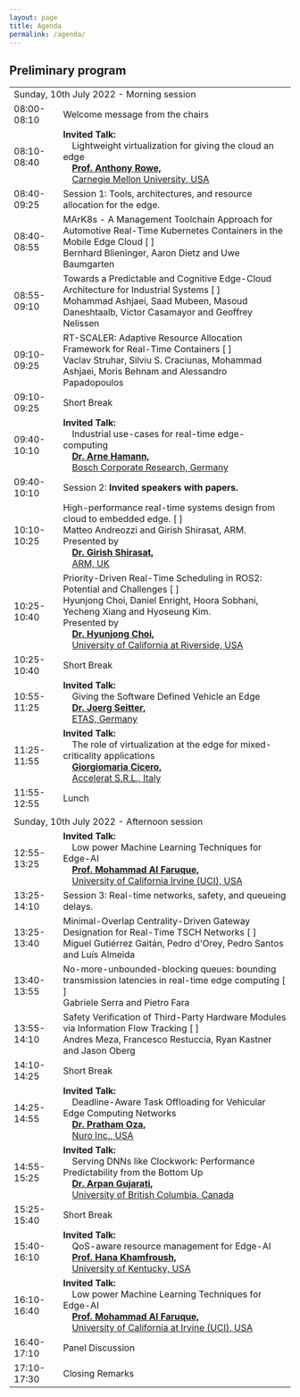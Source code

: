 ```yaml
---
layout: page
title: Agenda
permalink: /agenda/
---
```


## Preliminary program

<table class="program" cellspacing="2" cellpadding="2">
    <tbody>
        <tr>
            <td class="program-tag" colspan="2">Sunday, 10th July 2022 - Morning session</td>
        </tr>
        <tr>
            <td class="program-event">08:00-08:10</td>
            <td class="program-event">Welcome message from the chairs</td>
        </tr>
        <tr>
            <td class="program-special-event">08:10-08:40</td>
            <td class="program-special-event"><b>Invited Talk:</b>
                <br>&emsp;<span >Lightweight virtualization for giving the cloud an edge</span>
                <b><br>&emsp;<a href="/speakers/#rowe-anthony">Prof. Anthony Rowe,</a></b>
                <br>&emsp;<a href="https://www.cmu.edu/">Carnegie Mellon University, USA </a>
            </td>
        </tr>
        <tr>
            <td class="program-topic">08:40-09:25</td>
            <td class="program-topic">Session 1: Tools, architectures, and resource allocation for the edge.</td>
        </tr>
        <tr>
            <td>08:40-08:55</td>
            <td>
                MArK8s - A Management Toolchain Approach for Automotive Real-Time Kubernetes Containers in the Mobile Edge Cloud [ 
                <a href="/contributions/3647"><i class="fa fa-file-text-o "></i></a> 
                ]
                <br>
                <span class="program-speaker">Bernhard Blieninger, Aaron Dietz and Uwe Baumgarten</span>
            </td>
        </tr>
        <tr>
            <td>08:55-09:10</td>
            <td>
                Towards a Predictable and Cognitive Edge-Cloud Architecture for Industrial Systems [ 
                <a href="/contributions/4542"><i class="fa fa-file-text-o "></i></a> 
                ]
                <br>
                <span class="program-speaker">Mohammad Ashjaei, Saad Mubeen, Masoud Daneshtaalb, Victor Casamayor and Geoffrey Nelissen<br>
                </span>
            </td>
        </tr>
        <tr>
            <td>09:10-09:25</td>
            <td>
                RT-SCALER: Adaptive Resource Allocation Framework for Real-Time Containers [ 
                <a href="/contributions/8076"><i class="fa fa-file-text-o "></i></a> 
                ]
                <br>
                <span class="program-speaker">Vaclav Struhar, Silviu S. Craciunas, Mohammad Ashjaei, Moris Behnam and Alessandro Papadopoulos<br>
                </span>
            </td>
        </tr>
        <tr>
            <td class="program-break">09:10-09:25</td>
            <td class="program-break">Short Break</td>
        </tr>
        <tr>
            <td class="program-special-event">09:40-10:10</td>
            <td class="program-special-event"><b>Invited Talk:</b>
                <br>&emsp;<span >Industrial use-cases for real-time edge-computing</span>
                <b><br>&emsp;<a href="/speakers/#hamann-arne">Dr. Arne Hamann,</a></b>
                <br>&emsp;<a href="https://www.bosch.com/research/">Bosch Corporate Research, Germany </a>
            </td>
        </tr>
        <tr>
            <td class="program-topic">09:40-10:10</td>
            <td class="program-topic">Session 2: <b>Invited speakers with papers.</b></td>
        </tr>
        <tr>
            <td>10:10-10:25</td>
            <td>
                High-performance real-time systems design from cloud to embedded edge. [ 
                <a href="/contributions/5763"><i class="fa fa-file-text-o "></i></a> 
                ]
                <br>
                <span class="program-speaker">Matteo Andreozzi and Girish Shirasat, ARM. <br>
                    Presented by <b><br>&emsp;<a href="/speakers/#shirasat-girish">Dr. Girish Shirasat,</a></b>
                <br>&emsp;<a href="https://www.arm.com">ARM, UK </a>
                </span>
            </td>
        </tr>
        <tr>
            <td>10:25-10:40</td>
            <td>
                Priority-Driven Real-Time Scheduling in ROS2: Potential and Challenges [ 
                <a href="/contributions/0625"><i class="fa fa-file-text-o "></i></a> 
                ]
                <br>
                <span class="program-speaker">Hyunjong Choi, Daniel Enright, Hoora Sobhani, Yecheng Xiang and Hyoseung Kim. <br>
                    Presented by <b><br>&emsp;<a href="/speakers/#choi-hyunjong">Dr. Hyunjong Choi,</a></b>
                <br>&emsp;<a href="[https://www.arm.com](https://noaa99.github.io/)">University of California at Riverside, USA </a>
                </span>
            </td>
        </tr>
        <tr>
            <td class="program-break">10:25-10:40</td>
            <td class="program-break">Short Break</td>
        </tr>
        <tr>
            <td class="program-special-event">10:55-11:25</td>
            <td class="program-special-event"><b>Invited Talk:</b>
                <br>&emsp;<span >Giving the Software Defined Vehicle an Edge</span>
                <b><br>&emsp;<a href="/speakers/#seitter-joerg">Dr. Joerg Seitter,</a></b>
                <br>&emsp;<a href="https://www.redhat.com/">ETAS, Germany </a>
            </td>
        </tr>
        <tr>
            <td class="program-special-event">11:25-11:55</td>
            <td class="program-special-event"><b>Invited Talk:</b>
                <br>&emsp;<span >The role of virtualization at the edge for mixed-criticality applications</span>
                <b><br>&emsp;<a href="/speakers/#cicero-giorgiomaria">Giorgiomaria Cicero,</a></b>
                <br>&emsp;<a href="https://accelerat.eu/">Accelerat S.R.L., Italy </a>
            </td>
        </tr>
        <tr>
            <td class="program-break">11:55-12:55</td>
            <td class="program-break">Lunch</td>
        </tr>
        <tr>
            <td class="program-divider"></td>
        </tr>
        <tr>
            <td class="program-tag" colspan="2">Sunday, 10th July 2022 - Afternoon session</td>
        </tr>
        <tr>
            <td class="program-special-event">12:55-13:25</td>
            <td class="program-special-event"><b>Invited Talk:</b>
                <br>&emsp;<span >Low power Machine Learning Techniques for Edge-AI</span>
                <b><br>&emsp;<a href="/speakers/#al-faruque-mohammad">Prof. Mohammad Al Faruque,</a></b>
                <br>&emsp;<a href="https://uci.edu/">University of California Irvine (UCI), USA </a>
            </td>
        </tr>
        <tr>
            <td class="program-topic">13:25-14:10</td>
            <td class="program-topic">Session 3: Real-time networks, safety, and queueing delays.</td>
        </tr>
        <tr>
            <td>13:25-13:40</td>
            <td>
                Minimal-Overlap Centrality-Driven Gateway Designation for Real-Time TSCH Networks [ 
                <a href="/contributions/3523"><i class="fa fa-file-text-o "></i></a> 
                ]
                <br>
                <span class="program-speaker">Miguel Gutiérrez Gaitán, Pedro d'Orey, Pedro Santos and Luís Almeida</span>
            </td>
        </tr>
        <tr>
            <td>13:40-13:55</td>
            <td>
                No-more-unbounded-blocking queues: bounding transmission latencies in real-time edge computing [ 
                <a href="/contributions/8877"><i class="fa fa-file-text-o "></i></a> 
                ]
                <br>
                <span class="program-speaker">Gabriele Serra and Pietro Fara<br>
                </span>
            </td>
        </tr>
        <tr>
            <td>13:55-14:10</td>
            <td>
                Safety Verification of Third-Party Hardware Modules via Information Flow Tracking [ 
                <a href="/contributions/7335"><i class="fa fa-file-text-o "></i></a> 
                ]
                <br>
                <span class="program-speaker">Andres Meza, Francesco Restuccia, Ryan Kastner and Jason Oberg<br>
                </span>
            </td>
        </tr>
        <tr>
            <td class="program-break">14:10-14:25</td>
            <td class="program-break">Short Break</td>
        </tr>
        <tr>
            <td class="program-special-event">14:25-14:55</td>
            <td class="program-special-event"><b>Invited Talk:</b>
                <br>&emsp;<span >Deadline-Aware Task Offloading for Vehicular Edge Computing Networks</span>
                <b><br>&emsp;<a href="/speakers/#oza-pratham">Dr. Pratham Oza,</a></b>
                <br>&emsp;<a href="https://www.nuro.ai/">Nuro Inc., USA </a>
            </td>
        </tr>
        <tr>
            <td class="program-special-event">14:55-15:25</td>
            <td class="program-special-event"><b>Invited Talk:</b>
                <br>&emsp;<span >Serving DNNs like Clockwork: Performance Predictability from the Bottom Up</span>
                <b><br>&emsp;<a href="/speakers/#gujarati-arpan">Dr. Arpan Gujarati,</a></b>
                <br>&emsp;<a href="https://www.ubc.ca/">University of British Columbia, Canada </a>
            </td>
        </tr>
        <tr>
            <td class="program-break">15:25-15:40</td>
            <td class="program-break">Short Break</td>
        </tr>
        <tr>
            <td class="program-special-event">15:40-16:10</td>
            <td class="program-special-event"><b>Invited Talk:</b>
                <br>&emsp;<span >QoS-aware resource management for Edge-AI</span>
                <b><br>&emsp;<a href="/speakers/#khamfroush-hana">Prof. Hana Khamfroush,</a></b>
                <br>&emsp;<a href="https://uky.edu/">University of Kentucky, USA </a>
            </td>
        </tr>
        <tr>
            <td class="program-special-event">16:10-16:40</td>
            <td class="program-special-event"><b>Invited Talk:</b>
                <br>&emsp;<span >Low power Machine Learning Techniques for Edge-AI</span>
                <b><br>&emsp;<a href="/speakers/#al-faruque-mohammad">Prof. Mohammad Al Faruque,</a></b>
                <br>&emsp;<a href="https://uci.edu/">University of California at Irvine (UCI), USA </a>
            </td>
        </tr>
        <tr>
            <td class="program-event">16:40-17:10</td>
            <td class="program-event">Panel Discussion</td>
        </tr>
        <tr>
            <td class="program-event">17:10-17:30</td>
            <td class="program-event">Closing Remarks</td>
        </tr>
    </tbody>
</table>
